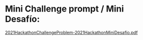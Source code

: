 Mini Challenge prompt / Mini Desafío:
=====
[2021HackathonChallengeProblem-2021HackathonMiniDesafío.pdf](https://github.com/a-maccormack/2021-Defhacks/files/6373265/2021HackathonChallengeProblem-2021HackathonMiniDesafio.pdf)
